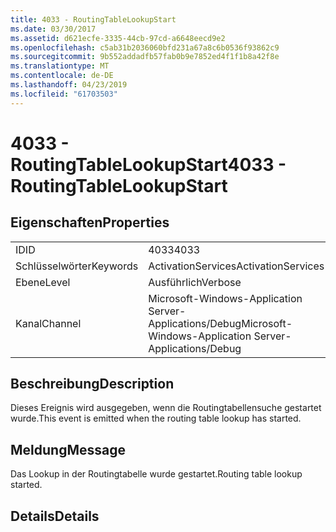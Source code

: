 ```yaml
---
title: 4033 - RoutingTableLookupStart
ms.date: 03/30/2017
ms.assetid: d621ecfe-3335-44cb-97cd-a6648eecd9e2
ms.openlocfilehash: c5ab31b2036060bfd231a67a8c6b0536f93862c9
ms.sourcegitcommit: 9b552addadfb57fab0b9e7852ed4f1f1b8a42f8e
ms.translationtype: MT
ms.contentlocale: de-DE
ms.lasthandoff: 04/23/2019
ms.locfileid: "61703503"
---
```

# <a name="4033---routingtablelookupstart"></a><span data-ttu-id="3f46b-102">4033 - RoutingTableLookupStart</span><span class="sxs-lookup"><span data-stu-id="3f46b-102">4033 - RoutingTableLookupStart</span></span>
## <a name="properties"></a><span data-ttu-id="3f46b-103">Eigenschaften</span><span class="sxs-lookup"><span data-stu-id="3f46b-103">Properties</span></span>  
  
|||  
|-|-|  
|<span data-ttu-id="3f46b-104">ID</span><span class="sxs-lookup"><span data-stu-id="3f46b-104">ID</span></span>|<span data-ttu-id="3f46b-105">4033</span><span class="sxs-lookup"><span data-stu-id="3f46b-105">4033</span></span>|  
|<span data-ttu-id="3f46b-106">Schlüsselwörter</span><span class="sxs-lookup"><span data-stu-id="3f46b-106">Keywords</span></span>|<span data-ttu-id="3f46b-107">ActivationServices</span><span class="sxs-lookup"><span data-stu-id="3f46b-107">ActivationServices</span></span>|  
|<span data-ttu-id="3f46b-108">Ebene</span><span class="sxs-lookup"><span data-stu-id="3f46b-108">Level</span></span>|<span data-ttu-id="3f46b-109">Ausführlich</span><span class="sxs-lookup"><span data-stu-id="3f46b-109">Verbose</span></span>|  
|<span data-ttu-id="3f46b-110">Kanal</span><span class="sxs-lookup"><span data-stu-id="3f46b-110">Channel</span></span>|<span data-ttu-id="3f46b-111">Microsoft-Windows-Application Server-Applications/Debug</span><span class="sxs-lookup"><span data-stu-id="3f46b-111">Microsoft-Windows-Application Server-Applications/Debug</span></span>|  
  
## <a name="description"></a><span data-ttu-id="3f46b-112">Beschreibung</span><span class="sxs-lookup"><span data-stu-id="3f46b-112">Description</span></span>  
 <span data-ttu-id="3f46b-113">Dieses Ereignis wird ausgegeben, wenn die Routingtabellensuche gestartet wurde.</span><span class="sxs-lookup"><span data-stu-id="3f46b-113">This event is emitted when the routing table lookup has started.</span></span>  
  
## <a name="message"></a><span data-ttu-id="3f46b-114">Meldung</span><span class="sxs-lookup"><span data-stu-id="3f46b-114">Message</span></span>  
 <span data-ttu-id="3f46b-115">Das Lookup in der Routingtabelle wurde gestartet.</span><span class="sxs-lookup"><span data-stu-id="3f46b-115">Routing table lookup started.</span></span>  
  
## <a name="details"></a><span data-ttu-id="3f46b-116">Details</span><span class="sxs-lookup"><span data-stu-id="3f46b-116">Details</span></span>
